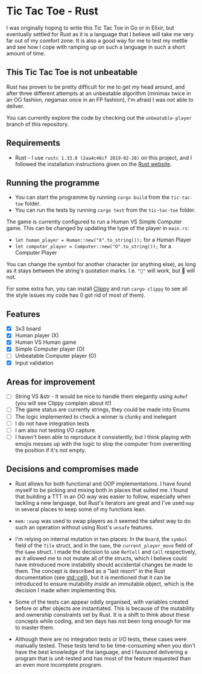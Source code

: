 # Tic Tac Toe - Rust

I was originally hoping to write this Tic Tac Toe in Go or in Elixir, but
eventually settled for Rust as it is a language that I believe will take me
very far out of my comfort zone. It is also a good way for me to test my mettle
and see how I cope with ramping up on such a language in such a short amount of
time.

## This Tic Tac Toe is not unbeatable
Rust has proven to be pretty difficult for me to get my head around, and after three
different attempts at an unbeatable algorithm (minimax twice in an OO fashion,
negamax once in an FP fashion), I'm afraid I was not able to deliver.

You can currently explore the code by checking out the `unbeatable-player` branch of this
repository.

## Requirements
- Rust - I use `rustc 1.33.0 (2aa4c46cf 2019-02-28)` on this project, and I
followed the installation instructions given on the
[Rust website](https://www.rust-lang.org/tools/install).

## Running the programme
- You can start the programme by running `cargo build` from the `tic-tac-toe` folder.
- You can run the tests by running `cargo test` from the `tic-tac-toe` folder.

The game is currently configured to run a Human VS Simple Computer game. This can be changed by
updating the type of the player in `main.rs`:

- `let human_player = Human::new("X".to_string());` for a Human Player
- `let computer_player = Computer::new("O".to_string());` for a Computer Player

You can change the symbol for another character (or anything else), as long as it stays
between the string's quotation marks. I.e. `"💩"` will work, but 💩 will not.

For some extra fun, you can install [Clippy](https://github.com/rust-lang/rust-clippy) and run `cargo clippy`
to see all the style issues my code has (I got rid of most of them).

## Features
- [x] 3x3 board
- [x] Human player (X)
- [x] Human VS Human game
- [x] Simple Computer player (O)
- [ ] Unbeatable Computer player (O)
- [x] Input validation

## Areas for improvement
- [ ] String VS &str - It would be nice to handle them elegantly using `AsRef` (you will see Clippy complain about it!)
- [ ] The game status are currently strings, they could be made into Enums
- [ ] The logic implemented to check a winner is clunky and inelegant
- [ ] I do not have integration tests
- [ ] I am also not testing I/O capture.
- [ ] I haven't been able to reproduce it consistently, but I think playing with emojis
messes up with the logic to stop the computer from overwriting the position if it's not empty.

## Decisions and compromises made

- Rust allows for both functional and OOP implementations. I have found myself to be
picking and mixing both in places that suited me. I found that building a TTT in an OO
way was easier to follow, especially when tackling a new language, but Rust's iterators
are great and I've used `map` in several places to keep some of my functions lean.

- `mem::swap` was used to swap players as it seemed the safest way to do such an
operation without using Rust's  `unsafe` features.

- I'm relying on internal mutation in two places: In the `Board`, the `symbol` field
of the `Tile` struct, and in the `Game`, the `current_player_move` field of the `Game`
struct. I made the decision to use `RefCell` and `Cell` respectively, as it allowed me
to not mutate all of the structs, which I believe could have introduced more instability
should accidental changes be made to them. The concept is described as a "last resort" in
the Rust documentation (see [std::cell](https://doc.rust-lang.org/std/cell/)), but it is
mentioned that it can be introduced to ensure mutability _inside_ an immutable object, which
is the decision I made when implementing this.

- Some of the tests can appear oddly organised, with variables created before or after objects
are instantiated. This is because of the mutability and ownership constraints set by Rust. It
is a shift to think about these concepts while coding, and ten days has not been long enough for me to master
them.

- Although there are no integration tests or I/O tests, these cases were manually tested.
These tests tend to be time-consuming when you don't have the best knowledge of the language,
and I favoured delivering a program that is unit-tested and has most of the feature requested
than an even more incomplete program.